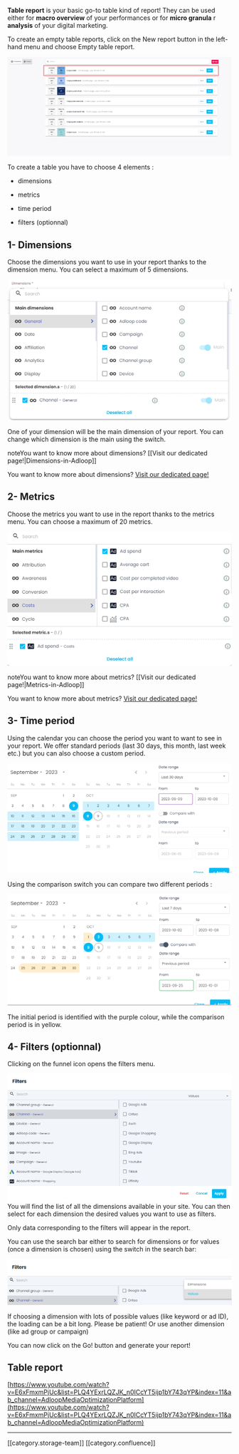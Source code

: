  **Table report**  is your basic go-to table kind of report! They can be used either for  **macro overview**  of your performances or for  **micro granula** r  **analysis**  of your digital marketing.

To create an empty table reports, click on the New report button in the left-hand menu and choose Empty table report.

![](images/storage/image-20231009-105112.png)

To create a table you have to choose 4 elements : 


* dimensions


* metrics


* time period


* filters (optionnal)




## 1- Dimensions
Choose the dimensions you want to use in your report thanks to the dimension menu. You can select a maximum of 5 dimensions. 

![](images/storage/image-20231009-105149.png)

One of your dimension will be the main dimension of your report. You can change which dimension is the main using the switch. 

noteYou want to know more about dimensions? [[Visit our dedicated page!|Dimensions-in-Adloop]]

You want to know more about dimensions? [Visit our dedicated page!](/wiki/spaces/AHEN/pages/1770554179/Dimensions+in+Adloop)


## 2- Metrics
Choose the metrics you want to use in the report thanks to the metrics menu. You can choose a maximum of 20 metrics.

![](images/storage/image-20231009-105216.png)

noteYou want to know more about metrics? [[Visit our dedicated page!|Metrics-in-Adloop]]

You want to know more about metrics? [Visit our dedicated page!](/wiki/spaces/AHEN/pages/1770554272/Metrics+in+Adloop)


## 3- Time period
Using the calendar you can choose the period you want to want to see in your report. We offer standard periods (last 30 days, this month, last week etc.) but you can also choose a custom period.

![](images/storage/image-20231009-105242.png)

Using the comparison switch you can compare two different periods : 

![](images/storage/image-20231009-105317.png)

The initial period is identified with the purple colour, while the comparison period is in yellow.


## 4- Filters (optionnal)
Clicking on the funnel icon opens the filters menu.

![](images/storage/image-20231009-105346.png)You will find the list of all the dimensions available in your site. You can then select for each dimension the desired values you want to use as filters.

Only data corresponding to the filters will appear in the report. 

You can use the search bar either to search for dimensions or for values (once a dimension is chosen) using the switch in the search bar: 

![](images/storage/image-20231009-105707.png)

If choosing a dimension with lots of possible values (like keyword or ad ID), the loading can be a bit long. Please be patient! Or use another dimension (like ad group or campaign) 

You can now click on the Go! button and generate your report! 


## Table report
[https://www.youtube.com/watch?v=E6xFmxmPjUc&list=PLQ4YExrLQZJK_n0ICcYT5ijp1bY743qYP&index=11&ab_channel=AdloopMediaOptimizationPlatform](https://www.youtube.com/watch?v=E6xFmxmPjUc&list=PLQ4YExrLQZJK_n0ICcYT5ijp1bY743qYP&index=11&ab_channel=AdloopMediaOptimizationPlatform)



*****

[[category.storage-team]] 
[[category.confluence]] 
